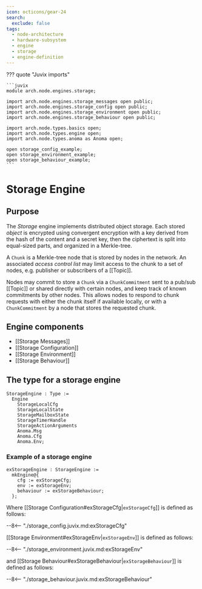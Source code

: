 ```yaml
---
icon: octicons/gear-24
search:
  exclude: false
tags:
  - node-architecture
  - hardware-subsystem
  - engine
  - storage
  - engine-definition
---
```


??? quote "Juvix imports"

    ```juvix
    module arch.node.engines.storage;

    import arch.node.engines.storage_messages open public;
    import arch.node.engines.storage_config open public;
    import arch.node.engines.storage_environment open public;
    import arch.node.engines.storage_behaviour open public;

    import arch.node.types.basics open;
    import arch.node.types.engine open;
    import arch.node.types.anoma as Anoma open;

    open storage_config_example;
    open storage_environment_example;
    open storage_behaviour_example;
    ```

# Storage Engine

## Purpose

The *Storage* engine implements distributed object storage.
Each stored *object* is encrypted using convergent encryption
with a key derived from the hash of the content and a secret key,
then the ciphertext is split into equal-sized parts,
and organized in a Merkle-tree.

A `Chunk` is a Merkle-tree node that is stored by nodes in the network.
An associated *access control list*
may limit access to the chunk to a set of nodes,
e.g. publisher or subscribers of a [[Topic]].

Nodes may commit to store a `Chunk` via a `ChunkCommitment`
sent to a pub/sub [[Topic]] or shared directly with certain nodes,
and keep track of known commitments by other nodes.
This allows nodes to respond to chunk requests
with either the chunk itself if available locally,
or with a `ChunkCommitment` by a node that stores the requested chunk.

## Engine components

- [[Storage Messages]]
- [[Storage Configuration]]
- [[Storage Environment]]
- [[Storage Behaviour]]

## The type for a storage engine

<!-- --8<-- [start:StorageEngine] -->
```juvix
StorageEngine : Type :=
  Engine
    StorageLocalCfg
    StorageLocalState
    StorageMailboxState
    StorageTimerHandle
    StorageActionArguments
    Anoma.Msg
    Anoma.Cfg
    Anoma.Env;
```
<!-- --8<-- [end:StorageEngine] -->

### Example of a storage engine

<!-- --8<-- [start:exStorageEngine] -->
```juvix
exStorageEngine : StorageEngine :=
  mkEngine@{
    cfg := exStorageCfg;
    env := exStorageEnv;
    behaviour := exStorageBehaviour;
  };
```
<!-- --8<-- [end:exStorageEngine] -->

Where [[Storage Configuration#exStorageCfg|`exStorageCfg`]] is defined as follows:

--8<-- "./storage_config.juvix.md:exStorageCfg"

[[Storage Environment#exStorageEnv|`exStorageEnv`]] is defined as follows:

--8<-- "./storage_environment.juvix.md:exStorageEnv"

and [[Storage Behaviour#exStorageBehaviour|`exStorageBehaviour`]] is defined as follows:

--8<-- "./storage_behaviour.juvix.md:exStorageBehaviour"
